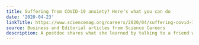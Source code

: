 ```yaml
---
title: Suffering from COVID-19 anxiety? Here’s what you can do
date: '2020-04-23'
linkTitle: https://www.sciencemag.org/careers/2020/04/suffering-covid-19-anxiety-here-s-what-you-can-do
source: Business and Editorial articles from Science Careers
description: A postdoc shares what she learned by talking to a friend who is a psychiatrist
---
```

